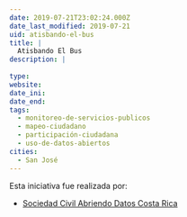 ```yaml
---
date: 2019-07-21T23:02:24.000Z
date_last_modified: 2019-07-21
uid: atisbando-el-bus
title: |
  Atisbando El Bus
description: |
  
type: 
website: 
date_ini: 
date_end: 
tags:
  - monitoreo-de-servicios-publicos
  - mapeo-ciudadano
  - participación-ciudadana
  - uso-de-datos-abiertos
cities: 
  - San José
---
```


Esta iniciativa fue realizada por:

- [Sociedad Civil Abriendo Datos Costa Rica](/organizaciones/sociedad-civil-abriendo-datos-costa-rica)
